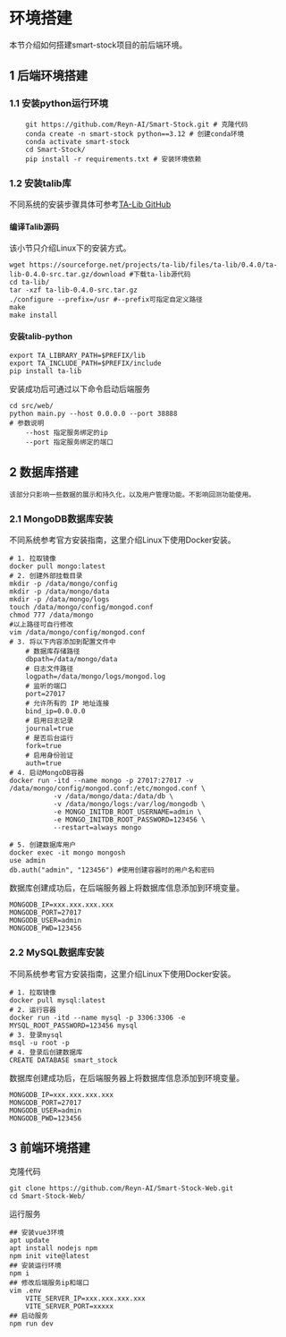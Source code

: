# 环境搭建
本节介绍如何搭建smart-stock项目的前后端环境。
## 1 后端环境搭建
### 1.1 安装python运行环境
```
    git https://github.com/Reyn-AI/Smart-Stock.git # 克隆代码
    conda create -n smart-stock python==3.12 # 创建conda环境
    conda activate smart-stock
    cd Smart-Stock/
    pip install -r requirements.txt # 安装环境依赖
```
### 1.2 安装talib库
不同系统的安装步骤具体可参考[TA-Lib GitHub](https://github.com/TA-Lib/ta-lib-python)
#### 编译Talib源码
该小节只介绍Linux下的安装方式。
```
wget https://sourceforge.net/projects/ta-lib/files/ta-lib/0.4.0/ta-lib-0.4.0-src.tar.gz/download #下载ta-lib源代码
cd ta-lib/
tar -xzf ta-lib-0.4.0-src.tar.gz
./configure --prefix=/usr #--prefix可指定自定义路径
make
make install
```
#### 安装talib-python
```
export TA_LIBRARY_PATH=$PREFIX/lib
export TA_INCLUDE_PATH=$PREFIX/include
pip install ta-lib
```
安装成功后可通过以下命令启动后端服务
```
cd src/web/
python main.py --host 0.0.0.0 --port 38888
# 参数说明
    --host 指定服务绑定的ip
    --port 指定服务绑定的端口
```
## 2 数据库搭建
    该部分只影响一些数据的展示和持久化，以及用户管理功能。不影响回测功能使用。
### 2.1 MongoDB数据库安装
不同系统参考官方安装指南，这里介绍Linux下使用Docker安装。
```
# 1. 拉取镜像
docker pull mongo:latest
# 2. 创建外部挂载目录
mkdir -p /data/mongo/config
mkdir -p /data/mongo/data
mkdir -p /data/mongo/logs
touch /data/mongo/config/mongod.conf
chmod 777 /data/mongo
#以上路径可自行修改
vim /data/mongo/config/mongod.conf
# 3. 将以下内容添加到配置文件中
    # 数据库存储路径
    dbpath=/data/mongo/data
    # 日志文件路径
    logpath=/data/mongo/logs/mongod.log
    # 监听的端口
    port=27017
    # 允许所有的 IP 地址连接
    bind_ip=0.0.0.0
    # 启用日志记录
    journal=true
    # 是否后台运行
    fork=true
    # 启用身份验证
    auth=true
# 4. 启动MongoDB容器
docker run -itd --name mongo -p 27017:27017 -v /data/mongo/config/mongod.conf:/etc/mongod.conf \
           -v /data/mongo/data:/data/db \
           -v /data/mongo/logs:/var/log/mongodb \
           -e MONGO_INITDB_ROOT_USERNAME=admin \
           -e MONGO_INITDB_ROOT_PASSWORD=123456 \
           --restart=always mongo

# 5. 创建数据库用户
docker exec -it mongo mongosh
use admin
db.auth("admin", "123456") #使用创建容器时的用户名和密码
```
数据库创建成功后，在后端服务器上将数据库信息添加到环境变量。
```
MONGODB_IP=xxx.xxx.xxx.xxx
MONGODB_PORT=27017
MONGODB_USER=admin
MONGODB_PWD=123456
```
### 2.2 MySQL数据库安装
不同系统参考官方安装指南，这里介绍Linux下使用Docker安装。
```
# 1. 拉取镜像
docker pull mysql:latest
# 2. 运行容器
docker run -itd --name mysql -p 3306:3306 -e MYSQL_ROOT_PASSWORD=123456 mysql
# 3. 登录mysql
msql -u root -p
# 4. 登录后创建数据库
CREATE DATABASE smart_stock
```
数据库创建成功后，在后端服务器上将数据库信息添加到环境变量。
```
MONGODB_IP=xxx.xxx.xxx.xxx
MONGODB_PORT=27017
MONGODB_USER=admin
MONGODB_PWD=123456
```

## 3 前端环境搭建
克隆代码
```
git clone https://github.com/Reyn-AI/Smart-Stock-Web.git
cd Smart-Stock-Web/
```
运行服务
```
## 安装vue3环境
apt update
apt install nodejs npm
npm init vite@latest
## 安装运行环境
npm i
## 修改后端服务ip和端口
vim .env
    VITE_SERVER_IP=xxx.xxx.xxx.xxx
    VITE_SERVER_PORT=xxxxx
## 启动服务
npm run dev
```
